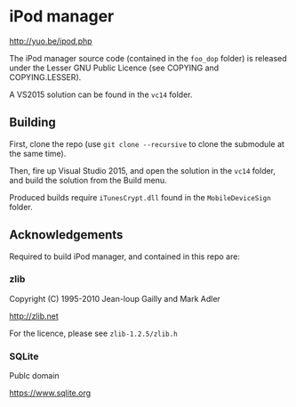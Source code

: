 # iPod manager

http://yuo.be/ipod.php

The iPod manager source code (contained in the `foo_dop` folder) is released under the Lesser GNU Public Licence (see COPYING and COPYING.LESSER).

A VS2015 solution can be found in the `vc14` folder.

## Building

First, clone the repo (use `git clone --recursive` to clone the submodule at the same time).

Then, fire up Visual Studio 2015, and open the solution in the `vc14` folder, and build the solution from the Build menu. 

Produced builds require `iTunesCrypt.dll` found in the `MobileDeviceSign` folder.

## Acknowledgements

Required to build iPod manager, and contained in this repo are:

### zlib
Copyright (C) 1995-2010 Jean-loup Gailly and Mark Adler

http://zlib.net

For the licence, please see `zlib-1.2.5/zlib.h`


### SQLite
Publc domain

https://www.sqlite.org
